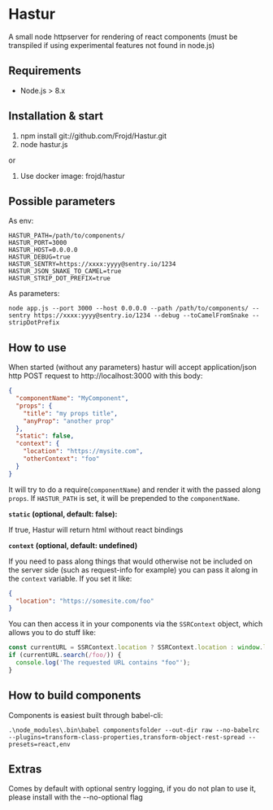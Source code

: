 # Hastur
A small node httpserver for rendering of react components (must be transpiled if using experimental features not found in node.js)

## Requirements
- Node.js > 8.x

## Installation & start
1. npm install git://github.com/Frojd/Hastur.git
2. node hastur.js

or

1. Use docker image: frojd/hastur

## Possible parameters

As env:

    HASTUR_PATH=/path/to/components/
    HASTUR_PORT=3000
    HASTUR_HOST=0.0.0.0
    HASTUR_DEBUG=true
    HASTUR_SENTRY=https://xxxx:yyyy@sentry.io/1234
    HASTUR_JSON_SNAKE_TO_CAMEL=true
    HASTUR_STRIP_DOT_PREFIX=true

As parameters:

    node app.js --port 3000 --host 0.0.0.0 --path /path/to/components/ --sentry https://xxxx:yyyy@sentry.io/1234 --debug --toCamelFromSnake --stripDotPrefix


## How to use

When started (without any parameters) hastur will accept application/json http POST request to http://localhost:3000 with this body:

```json
{
  "componentName": "MyComponent",
  "props": {
    "title": "my props title",
    "anyProp": "another prop"
  },
  "static": false,
  "context": {
    "location": "https://mysite.com",
    "otherContext": "foo"
  }
}
```


It will try to do a require(`componentName`) and render it with the passed along `props`. If `HASTUR_PATH` is set, it will be prepended to the `componentName`.

**`static` (optional, default: false):**

If true, Hastur will return html without react bindings

 **`context` (optional, default: undefined)**

If you need to pass along things that would otherwise not be included on the server side (such as request-info for example) you can pass it along in the `context` variable. If you set it like:

```json
{
  "location": "https://somesite.com/foo"
}
```

You can then access it in your components via the `SSRContext` object, which allows you to do stuff like:

```js
const currentURL = SSRContext.location ? SSRContext.location : window.location;
if (currentURL.search(/foo/)) {
  console.log('The requested URL contains "foo"');
}
```


## How to build components

Components is easiest built through babel-cli:

    .\node_modules\.bin\babel componentsfolder --out-dir raw --no-babelrc --plugins=transform-class-properties,transform-object-rest-spread --presets=react,env

## Extras

Comes by default with optional sentry logging, if you do not plan to use it, please install with the --no-optional flag
